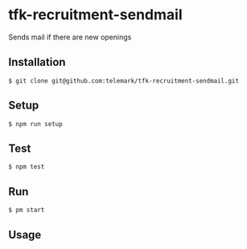 # tfk-recruitment-sendmail
Sends mail if there are new openings

## Installation
```
$ git clone git@github.com:telemark/tfk-recruitment-sendmail.git
```

## Setup
```
$ npm run setup
```

## Test
```
$ npm test
```

## Run
```
$ pm start
```

## Usage

